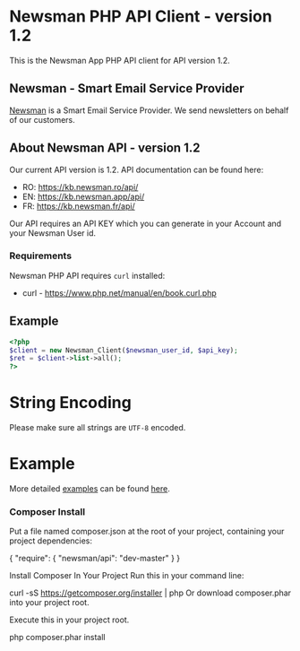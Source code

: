 # Newsman PHP API Client - version 1.2

This is the Newsman App PHP API client for API version 1.2.

## Newsman - Smart Email Service Provider

[Newsman](https://www.newsman.app "Smart Email Service Provider") is a Smart Email Service Provider. 
We send newsletters on behalf of our customers.

## About Newsman API - version 1.2

Our current API version is 1.2. API documentation can be found here:

* RO: https://kb.newsman.ro/api/
* EN: https://kb.newsman.app/api/
* FR: https://kb.newsman.fr/api/
 
Our API requires an API KEY which you can generate in your Account and your Newsman User id.

### Requirements

Newsman PHP API requires `curl` installed:

* curl - https://www.php.net/manual/en/book.curl.php

## Example

```php
<?php
$client = new Newsman_Client($newsman_user_id, $api_key);
$ret = $client->list->all();
?>
```

# String Encoding

Please make sure all strings are `UTF-8` encoded.

# Example 

More detailed [examples](https://github.com/Newsman/newsman-api-php/tree/master/example "Newsman PHP API Client examples") can be found [here](https://github.com/Newsman/newsman-api-php/tree/master/example).


### Composer Install

Put a file named composer.json at the root of your project, containing your project dependencies:

{
    "require": {
        "newsman/api": "dev-master"
    }
}

Install Composer In Your Project
Run this in your command line:

curl -sS https://getcomposer.org/installer | php
Or download composer.phar into your project root.


Execute this in your project root.

php composer.phar install